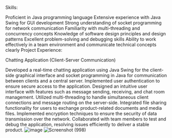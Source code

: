 Skills:

Proficient in Java programming language
Extensive experience with Java Swing for GUI development
Strong understanding of socket programming for network communication
Familiarity with multi-threading and concurrency concepts
Knowledge of software design principles and design patterns
Excellent problem-solving and debugging skills
Ability to work effectively in a team environment and communicate technical concepts clearly
Project Experience:

Chatting Application (Client-Server Communication)

Developed a real-time chatting application using Java Swing for the client-side graphical interface and socket programming in Java for communication between clients and a central server.
Implemented user authentication to ensure secure access to the application.
Designed an intuitive user interface with features such as message sending, receiving, and chat room management.
Utilized multi-threading to handle simultaneous client connections and message routing on the server-side.
Integrated file sharing functionality for users to exchange product-related documents and media files.
Implemented encryption techniques to ensure the security of data transmission over the network.
Collaborated with team members to test and debug the application, resolving issues efficiently to deliver a stable product.
![image](https://github.com/gauriingle/Chatting_Application/assets/158572244/0157a30c-fdf5-44b9-92ad-0f8428c1983d)
![Screenshot (998)](https://github.com/gauriingle/Chatting_Application/assets/158572244/75c88633-2041-4eca-b4f5-ae46600fe53e)
